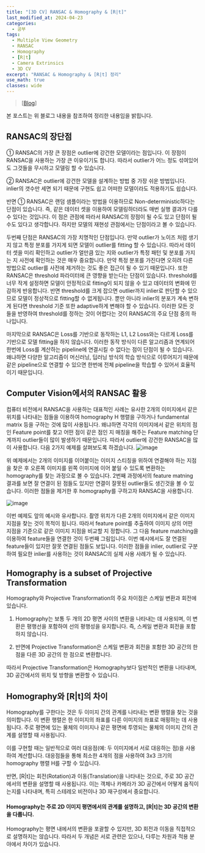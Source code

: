 ```yaml
---
title: "[3D CV] RANSAC & Homography & [R|t]"
last_modified_at: 2024-04-23
categories:
  - 공부
tags:
  - Multiple View Geometry
  - RANSAC
  - Homography
  - [R|t]
  - Camera Extrinsics
  - 3D CV
excerpt: "RANSAC & Homography & [R|t] 정리"
use_math: true
classes: wide
---
```


> [[Blog](https://gaussian37.github.io/vision-concept-ransac/)] 

본 포스트는 위 블로그 내용을 참조하여 정리한 내용임을 밝힙니다.

## RANSAC의 장단점

① RANSAC의 가장 큰 장점은 outlier에 강건한 모델이라는 점입니다. 
이 장점이 RANSAC을 사용하는 가장 큰 이유이기도 합니다. 
따라서 outlier가 어느 정도 섞여있어도 그것들을 무시하고 모델링 할 수 있습니다.

② RANSAC은 outlier에 강건한 모델을 설계하는 방법 중 가장 쉬운 방법입니다. 
inlier의 갯수만 세면 되기 때문에 구현도 쉽고 어떠한 모델이라도 적용하기도 쉽습니다.

반면 ① RANSAC은 랜덤 샘플이라는 방법을 이용하므로 Non-deterministic하다는 단점이 있습니다. 
즉, 같은 데이터 셋을 이용하여 모델링하더라도 매번 실행 결과가 다를 수 있다는 것입니다. 
이 점은 관점에 따라서 RANSAC의 장점이 될 수도 있고 단점이 될 수도 있다고 생각합니다. 
하지만 모델의 재현성 관점에서는 단점이라고 볼 수 있습니다.

두번째 단점은 RANSAC의 가장 치명적인 단점입니다. 
만약 outlier가 노이즈 처럼 생기지 않고 특정 분포를 가지게 되면 모델이 outlier를 fitting 할 수 있습니다. 
따라서 데이터 셋을 미리 확인하고 outlier가 얼만큼 있는 지와 outlier가 특정 패턴 및 분포를 가지는 지 사전에 확인하는 것은 매우 중요합니다. 
만약 특정 분포를 가진다면 오히려 다른 방법으로 outlier를 사전에 제거하는 것도 좋은 접근이 될 수 있기 때문입니다.
또한 RANSAC은 threshold 파라미터에 큰 영향을 받는다는 단점이 있습니다. 
threshold를 너무 작게 설정하면 모델이 안정적으로 fitting이 되지 않을 수 있고 데이터의 변화에 민감하게 반응합니다. 
반면 threshold를 크게 잡으면 outlier까지 inlier로 판단할 수 있으므로 모델이 정상적으로 fitting할 수 없게됩니다. 
뿐만 아니라 inlier의 분포가 계속 변하게 된다면 threshold 기준 또한 adaptive하게 변해야 할 수 있습니다. 
이러한 모든 것들을 반영하여 threshold를 정하는 것이 어렵다는 것이 RANSAC의 주요 단점 중의 하나입니다.

마지막으로 RANSAC은 Loss를 기반으로 동작하는 L1, L2 Loss와는 다르게 Loss를 기반으로 모델 fitting을 하지 않습니다. 
이러한 동작 방식이 다른 알고리즘과 연계되어 한번에 Loss를 계산하는 pipeline에 연결시킬 수 없다는 점이 단점이 될 수 있습니다. 
왜냐하면 다양한 알고리즘이 머신러닝, 딥러닝 방식의 학습 방식으로 이루어지기 때문에 같은 pipeline으로 연결할 수 있으면 한번에 전체 pipeline을 학습할 수 있어서 효율적이기 때문입니다.

## Computer Vision에서의 RANSAC 활용

컴퓨터 비전에서 RANSAC을 사용하는 대표적인 사례는 유사한 2개의 이미지에서 같은 위치를 나타내는 점들을 이용하여 homography H 행렬을 구하거나 fundamental matrix 등을 구하는 것에 많이 사용됩니다. 
왜냐하면 각각의 이미지에서 같은 위치의 점인 Feature point를 찾고 어떤 점이 같은 점인 지 매칭을 해주는 Feature matching 단계까지 outlier들이 많이 발생하기 때문입니다.
따라서 outlier에 강건한 RANSAC을 많이 사용합니다. 
다음 2가지 예제를 살펴보도록 하겠습니다.
![image](https://github.com/sandokim/sandokim.github.io/assets/74639652/5ac2510c-2e00-4ad7-9b95-729bfcb72e9d)

위 예제에서는 2개의 이미지를 이어붙이는 이미지 스티칭을 위하여 연결해야 하는 지점을 찾은 후 오른쪽 이미지를 왼쪽 이미지에 이어 붙일 수 있도록 변환하는 homography를 찾는 과정으로 볼 수 있습니다.
2번째 과정에서의 feature matning 결과를 보면 잘 연결이 된 점들도 있지만 연결이 잘못된 outlier들도 생긴것을 볼 수 있습니다. 
이러한 점들을 제거한 후 homography를 구하고자 RANSAC을 사용합니다.

![image](https://github.com/sandokim/sandokim.github.io/assets/74639652/fe070daf-502c-41fe-b4bc-ea606571af27)

이번 예제도 앞의 예시와 유사합니다. 촬영 위치가 다른 2개의 이미지에서 같은 이미지 지점을 찾는 것이 목적이 됩니다. 
따라서 feature point를 추출하여 이미지 상의 어떤 지점을 기준으로 같은 이미지 지점을 비교할 지 정합니다. 
그 다음 feature matching을 이용하여 feature들을 연결한 것이 두번째 그림입니다. 
이번 예시에서도 잘 연결된 feature들이 있지만 잘못 연결된 점들도 보입니다. 
이러한 점들을 inlier, outlier로 구분하여 필요한 inlier를 사용하는 것이 RANSAC의 실제 사용 사례가 될 수 있습니다.

## Homography is a subset of Projective Transformation

Homography와 Projective Transformation의 주요 차이점은 스케일 변환과 회전에 있습니다.

1) Homography는 보통 두 개의 2D 평면 사이의 변환을 나타내는 데 사용되며, 이 변환은 평행선을 포함하여 선의 평행성을 유지합니다. 
즉, 스케일 변환과 회전을 포함하지 않습니다. 

2) 반면에 Projective Transformation은 스케일 변환과 회전을 포함한 3D 공간의 한 점을 다른 3D 공간의 한 점으로 변환합니다. 

따라서 Projective Transformation은 Homography보다 일반적인 변환을 나타내며, 3D 공간에서의 위치 및 방향을 변환할 수 있습니다.

## Homography와 [R|t]의 차이

Homography를 구한다는 것은 두 이미지 간의 관계를 나타내는 변환 행렬을 찾는 것을 의미합니다. 
이 변환 행렬은 한 이미지의 좌표를 다른 이미지의 좌표로 매핑하는 데 사용됩니다. 
주로 평면에 있는 물체의 이미지나 같은 평면에 투영되는 물체의 이미지 간의 관계를 설명할 때 사용됩니다.

이를 구현할 때는 일반적으로 여러 대응점(예: 두 이미지에서 서로 대응하는 점)을 사용하여 계산합니다. 
대응점들을 통해 최소한 4개의 점을 사용하여 3x3 크기의 homography 행렬 H를 구할 수 있습니다.

반면, [R|t]는 회전(Rotation)과 이동(Translation)을 나타내는 것으로, 주로 3D 공간에서의 변환을 설명할 때 사용됩니다. 
이는 객체나 카메라가 3D 공간에서 어떻게 움직이는지를 나타내며, 특히 스테레오 비전이나 3D 재구성에서 중요합니다.

#### Homography는 주로 2D 이미지 평면에서의 관계를 설명하고, [R|t]는 3D 공간의 변환을 다룹니다.

Homography는 평면 내에서의 변환을 포괄할 수 있지만, 3D 회전과 이동을 직접적으로 설명하지는 않습니다. 
따라서 두 개념은 서로 관련은 있으나, 다루는 차원과 적용 분야에서 차이가 있습니다.
